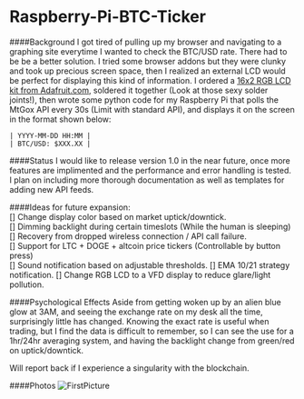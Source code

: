 Raspberry-Pi-BTC-Ticker
=======================

####Background
I got tired of pulling up my browser and navigating to a graphing site everytime I wanted to check the BTC/USD rate. There had to be be a better solution. I tried some browser addons but they were clunky and took up precious screen space, then I realized an external LCD would be perfect for displaying this kind of information. I ordered a [16x2 RGB LCD kit from Adafruit.com](http://www.adafruit.com/products/1109), soldered it together (Look at those sexy solder joints!), then wrote some python code for my Raspberry Pi that polls the MtGox API every 30s (Limit with standard API), and displays it on the screen in the format shown below:

	| YYYY-MM-DD HH:MM |
	| BTC/USD: $XXX.XX |

####Status
I would like to release version 1.0 in the near future, once more features are implimented and the performance and error handling is tested. I plan on including more thorough documentation as well as templates for adding new API feeds.

####Ideas for future expansion:            
	 [] Change display color based on market uptick/downtick.                   
	 [] Dimming backlight during certain timeslots (While the human is sleeping)          
	 [] Recovery from dropped wireless connection / API call failure.                  
	 [] Support for LTC + DOGE + altcoin price tickers (Controllable by button press)         
	 [] Sound notification based on adjustable thresholds.
	 [] EMA 10/21 strategy notification.
	 [] Change RGB LCD to a VFD display to reduce glare/light pollution.  

####Psychological Effects
Aside from getting woken up by an alien blue glow at 3AM, and seeing the exchange rate on my desk all the time, surprisingly little has changed. Knowing the exact rate is useful when trading, but I find the data is difficult to remember, so I can see the use for a 1hr/24hr averaging system, and having the backlight change from green/red on uptick/downtick.

Will report back if I experience a singularity with the blockchain.

####Photos
![FirstPicture](http://i.imgur.com/W5mvL72.jpg)
